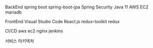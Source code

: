 BackEnd
spring boot
spring-boot-jpa
Spring Security
Java 11
AWS EC2
mariadb

FrontEnd
Visual Studio Code
React.js
redux-toolkit
redux


CI/CD
aws ec2
nginx
jenkins

서비스 아키텍처
